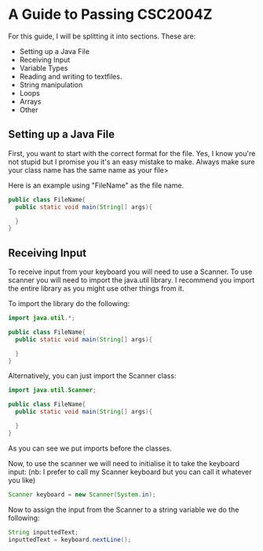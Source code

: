 # A Guide to Passing CSC2004Z

For this guide, I will be splitting it into sections. These are:

* Setting up a Java File
* Receiving Input
* Variable Types
* Reading and writing to textfiles.
* String manipulation
* Loops
* Arrays
* Other

## Setting up a Java File

First, you want to start with the correct format for the file. Yes, I know you're not stupid but I promise you it's an easy mistake to make. Always make sure your class name has the same name as your file>

Here is an example using "FileName" as the file name.

```java
public class FileName{
  public static void main(String[] args){

  }
}
```

## Receiving Input

To receive input from your keyboard you will need to use a Scanner. To use scanner you will need to import the java.util library. I recommend you import the entire library as you might use other things from it.

To import the library do the following:

```java
import java.util.*;

public class FileName{
  public static void main(String[] args){

  }
}
```

Alternatively, you can just import the Scanner class:

```java
import java.util.Scanner;

public class FileName{
  public static void main(String[] args){

  }
}
```

As you can see we put imports before the classes.

Now, to use the scanner we will need to initialise it to take the keyboard input: (nb: I prefer to call my Scanner keyboard but you can call it whatever you like)

```java
Scanner keyboard = new Scanner(System.in);
```

Now to assign the input from the Scanner to a string variable we do the following:

```java
String inputtedText;
inputtedText = keyboard.nextLine();
```
